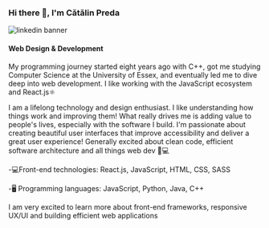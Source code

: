 ### Hi there 👋, I'm Cătălin Preda
![linkedin banner](https://user-images.githubusercontent.com/93956840/172495168-99f3e84b-dd49-4285-9680-bafb575028ff.png)

#### Web Design & Development
My programming journey started eight years ago with C++, got me studying Computer Science at the University of Essex, and eventually led me to dive deep into web development. I like working with the JavaScript ecosystem and React.js⚛️

I am a lifelong technology and design enthusiast. I like understanding how things work and improving them! What really drives me is adding value to people's lives, especially with the software I build. I'm passionate about creating beautiful user interfaces that improve accessibility and deliver a great user experience! Generally excited about clean code, efficient software architecture and all things web dev 📱💻


-💻Front-end technologies: React.js, JavaScript, HTML, CSS, SASS 

-🖥 Programming languages: JavaScript, Python, Java, C++


I am very excited to learn more about front-end frameworks, responsive UX/UI and building efficient web applications


<!--
**catalinandreipreda/catalinandreipreda** is a ✨ _special_ ✨ repository because its `README.md` (this file) appears on your GitHub profile.

Here are some ideas to get you started:

- 🔭 I’m currently working on ...
- 🌱 I’m currently learning ...
- 👯 I’m looking to collaborate on ...
- 🤔 I’m looking for help with ...
- 💬 Ask me about ...
- 📫 How to reach me: ...
- 😄 Pronouns: ...
- ⚡ Fun fact: ...
-->

